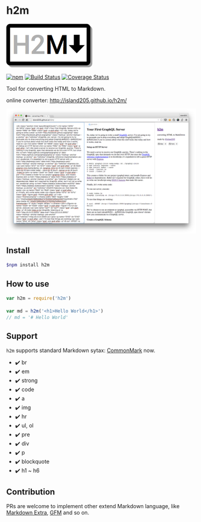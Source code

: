 # h2m

![logo](./design/logo@0.5.png)

[![npm](https://img.shields.io/npm/v/h2m.svg)](https://www.npmjs.com/package/h2m)
[![Build Status](https://travis-ci.org/island205/h2m.svg)](https://travis-ci.org/island205/h2m)
[![Coverage Status](https://coveralls.io/repos/island205/h2m/badge.svg?branch=master)](https://coveralls.io/github/island205/h2m)

Tool for converting HTML to Markdown.

online converter: http://island205.github.io/h2m/

![online converter](./images/online-converter.png)

## Install

```bash
$npm install h2m
```
## How to use

```javascript
var h2m = require('h2m')

var md = h2m('<h1>Hello World</h1>')
// md = '# Hello World'
```

## Support

`h2m` supports standard Markdown sytax: [CommonMark](http://commonmark.org/help/) now.

- :heavy_check_mark: br
- :heavy_check_mark: em
- :heavy_check_mark: strong
- :heavy_check_mark: code
- :heavy_check_mark: a
- :heavy_check_mark: img
- :heavy_check_mark: hr
- :heavy_check_mark: ul, ol
- :heavy_check_mark: pre
- :heavy_check_mark: div
- :heavy_check_mark: p
- :heavy_check_mark: blockquote
- :heavy_check_mark: h1 ~ h6

## Contribution

PRs are welcome to implement other extend Markdown language, like [Markdown Extra](https://en.wikipedia.org/wiki/Markdown_Extra), [GFM](https://help.github.com/articles/github-flavored-markdown/) and so on.
